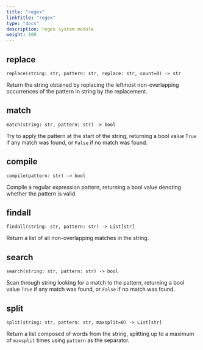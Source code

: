 ```yaml
---
title: "regex"
linkTitle: "regex"
type: "docs"
description: regex system module
weight: 100
---
```


## replace

`replace(string: str, pattern: str, replace: str, count=0) -> str`

Return the string obtained by replacing the leftmost non-overlapping occurrences of the pattern in string by the replacement.

## match

`match(string: str, pattern: str) -> bool`

Try to apply the pattern at the start of the string, returning a bool value `True` if any match was found, or `False` if no match was found.

## compile

`compile(pattern: str) -> bool`

Compile a regular expression pattern, returning a bool value denoting whether the pattern is valid.

## findall

`findall(string: str, pattern: str) -> List[str]`

Return a list of all non-overlapping matches in the string.

## search

`search(string: str, pattern: str) -> bool`

Scan through string looking for a match to the pattern, returning a bool value `True` if any match was found, or `False` if no match was found.

## split

`split(string: str, pattern: str, maxsplit=0) -> List[str]`

Return a list composed of words from the string, splitting up to a maximum of `maxsplit` times using `pattern` as the separator.
